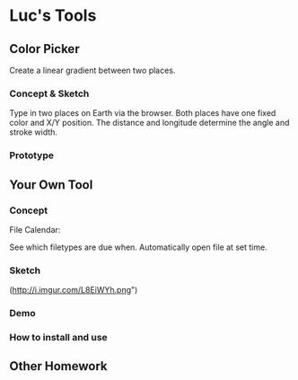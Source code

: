 # Luc's Tools

## Color Picker

Create a linear gradient between two places. 

### Concept & Sketch

Type in two places on Earth via the browser. Both places have one fixed color and X/Y position. The distance and longitude determine the angle and stroke width.

### Prototype

## Your Own Tool

### Concept

File Calendar:

See which filetypes are due when. Automatically open file at set time.

### Sketch

(http://i.imgur.com/L8EiWYh.png")

### Demo

### How to install and use

## Other Homework

